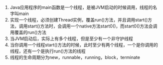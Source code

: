 1. Java应用程序的main函数是一个线程，是被JVM启动的时候调用，线程的名字叫main
2. 实现一个线程，必须创建Thread实例，覆盖run()方法，并且调用start()方法，调用start()方法时，会调用一个native方法start0()，而start0()方法会调用覆盖的run()方法
3. 当JVM启动后，实际上有多个线程，但是至少有一个非守护线程
4. 当你调用一个线程start()方法的时候，此时至少有两个线程，一个是你调用的线程，还有一个是执行run()方法的线程
5. 线程的生命周期分为new，runnable，running，block，terminate
